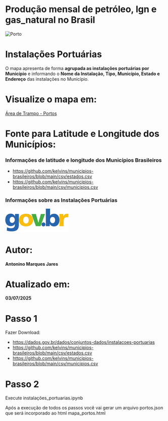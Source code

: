 # Produção mensal de petróleo, lgn e gas_natural no Brasil


![Porto](plataforma_de_petróleo.jpg)

# Instalações Portuárias
O mapa apresenta de forma **agrupada as instalações portuárias por Município** e informando o **Nome da Instalação, Tipo, Município, Estado e Endereço** das instalações no Município.

# Visualize o mapa em:
[Área de Trampo - Portos](https://www.areadetrampo.com.br/instalacoes-portuarias-particulares-agrupadas-por-municipio/)

# Fonte para Latitude e Longitude dos Municípios:

### Informações de latitude e longitude dos Municípios Brasileiros
* https://github.com/kelvins/municipios-brasileiros/blob/main/csv/estados.csv
* https://github.com/kelvins/municipios-brasileiros/blob/main/csv/municipios.csv
  
### Informações sobre as Instalações Portuárias

[![Gov BR](govbr.webp)](https://dados.gov.br/dados/conjuntos-dados/instalacoes-portuarias)
  
# Autor:

**Antonino Marques Jares**

# Atualizado em:

**03/07/2025**

# Passo 1
Fazer Download: 
* https://dados.gov.br/dados/conjuntos-dados/instalacoes-portuarias
* https://github.com/kelvins/municipios-brasileiros/blob/main/csv/estados.csv
* https://github.com/kelvins/municipios-brasileiros/blob/main/csv/municipios.csv

# Passo 2
Execute instalações_portuarias.ipynb

Após a execução de todos os passos você vai gerar um arquivo portos.json que será incorporado ao html mapa_portos.html



